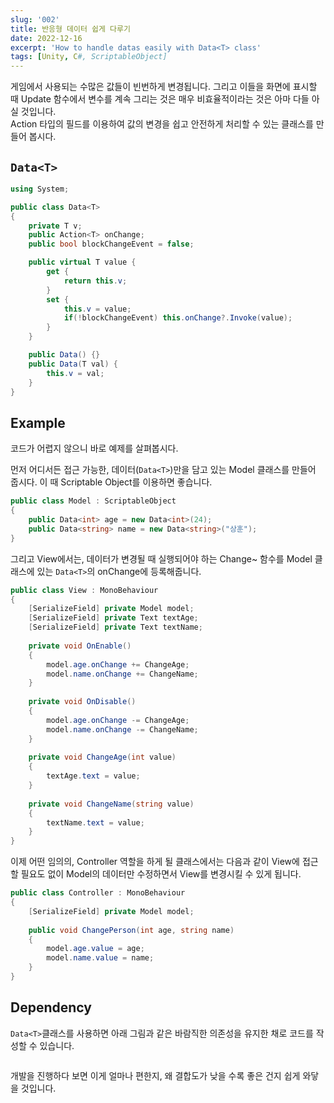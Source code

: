 ```yaml
---
slug: '002'
title: 반응형 데이터 쉽게 다루기
date: 2022-12-16
excerpt: 'How to handle datas easily with Data<T> class'
tags: [Unity, C#, ScriptableObject]
---
```


<script>
    import CodeBlock from './../components/blog/code-block.svelte';
    import Image from "./../components/base/image.svelte";

</script>

게임에서 사용되는 수많은 값들이 빈번하게 변경됩니다. 그리고 이들을 화면에 표시할 때 Update 함수에서 변수를 계속 그리는 것은 매우 비효율적이라는 것은 아마 다들 아실 것입니다.  
Action 타입의 필드를 이용하여 값의 변경을 쉽고 안전하게 처리할 수 있는 클래스를 만들어 봅시다.

## `Data<T>`

<CodeBlock filename="Data.cs" lang="C#">

```csharp
using System;

public class Data<T>
{
    private T v;
    public Action<T> onChange;
    public bool blockChangeEvent = false;

    public virtual T value {
        get {
            return this.v;
        }
        set {
            this.v = value;
            if(!blockChangeEvent) this.onChange?.Invoke(value);
        }
    }

    public Data() {}
    public Data(T val) {
        this.v = val;
    }
}
```

</CodeBlock>

## Example

코드가 어렵지 않으니 바로 예제를 살펴봅시다.  

먼저 어디서든 접근 가능한, 데이터(`Data<T>`)만을 담고 있는 Model 클래스를 만들어 줍시다. 이 때 Scriptable Object를 이용하면 좋습니다.

<CodeBlock filename="Model.cs" lang="C#">

```csharp
public class Model : ScriptableObject
{
    public Data<int> age = new Data<int>(24);
    public Data<string> name = new Data<string>("상훈");
}
```

</CodeBlock>

그리고 View에서는, 데이터가 변경될 때 실행되어야 하는 Change~ 함수를 Model 클래스에 있는 `Data<T>`의 onChange에 등록해줍니다.

<CodeBlock filename="View.cs" lang="C#">

```csharp
public class View : MonoBehaviour
{
    [SerializeField] private Model model;
    [SerializeField] private Text textAge;
    [SerializeField] private Text textName;
    
    private void OnEnable()
    {
        model.age.onChange += ChangeAge;
        model.name.onChange += ChangeName;
    }
    
    private void OnDisable()
    {
        model.age.onChange -= ChangeAge;
        model.name.onChange -= ChangeName;
    }
    
    private void ChangeAge(int value)
    {
        textAge.text = value;
    }
    
    private void ChangeName(string value)
    {
        textName.text = value;
    }
}
```

</CodeBlock>

이제 어떤 임의의, Controller 역할을 하게 될 클래스에서는 다음과 같이 View에 접근할 필요도 없이 Model의 데이터만 수정하면서 View를 변경시킬 수 있게 됩니다.

<CodeBlock filename="Controller.cs" lang="C#">

```csharp
public class Controller : MonoBehaviour
{
    [SerializeField] private Model model;
    
    public void ChangePerson(int age, string name)
    {
        model.age.value = age;
        model.name.value = name;
    }
}
```

</CodeBlock>

## Dependency

`Data<T>`클래스를 사용하면 아래 그림과 같은 바람직한 의존성을 유지한 채로 코드를 작성할 수 있습니다.

<Image path="posts/002" filename="dependency"/>

개발을 진행하다 보면 이게 얼마나 편한지, 왜 결합도가 낮을 수록 좋은 건지 쉽게 와닿을 것입니다.